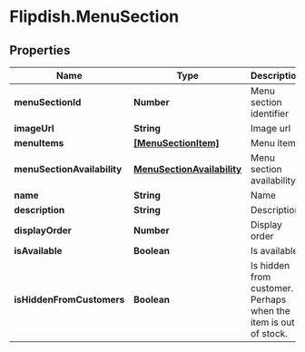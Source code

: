 # Flipdish.MenuSection

## Properties
Name | Type | Description | Notes
------------ | ------------- | ------------- | -------------
**menuSectionId** | **Number** | Menu section identifier | [optional] 
**imageUrl** | **String** | Image url | [optional] 
**menuItems** | [**[MenuSectionItem]**](MenuSectionItem.md) | Menu items | [optional] 
**menuSectionAvailability** | [**MenuSectionAvailability**](MenuSectionAvailability.md) | Menu section availability | [optional] 
**name** | **String** | Name | [optional] 
**description** | **String** | Description | [optional] 
**displayOrder** | **Number** | Display order | [optional] 
**isAvailable** | **Boolean** | Is available | [optional] 
**isHiddenFromCustomers** | **Boolean** | Is hidden from customer. Perhaps when the item is out of stock. | [optional] 


